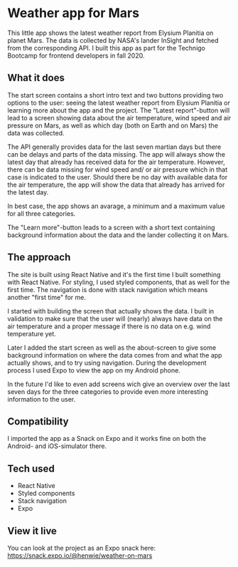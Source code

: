 # Weather app for Mars

This little app shows the latest weather report from Elysium Planitia on planet Mars. The data is collected by NASA's lander InSight and fetched from the corresponding API. I built this app as part for the Technigo Bootcamp for frontend developers in fall 2020. 

## What it does

The start screen contains a short intro text and two buttons providing two options to the user: seeing the latest weather report from Elysium Planitia or learning more about the app and the project. The "Latest report"-button will lead to a screen showing data about the air temperature, wind speed and air pressure on Mars, as well as which day (both on Earth and on Mars) the data was collected. 

The API generally provides data for the last seven martian days but there can be delays and parts of the data missing. The app will always show the latest day that already has received data for the air temperature. However, there can be data missing for wind speed and/ or air pressure which in that case is indicated to the user. Should there be no day with available data for the air temperature, the app will show the data that already has arrived for the latest day. 

In best case, the app shows an avarage, a minimum and a maximum value for all three categories. 

The "Learn more"-button leads to a screen with a short text containing background information about the data and the lander collecting it on Mars. 

## The approach

The site is built using React Native and it's the first time I built something with React Native. For styling, I used styled components, that as well for the first time. The navigation is done with stack navigation which means another "first time" for me.

I started with building the screen that actually shows the data. I built in validation to make sure that the user will (nearly) always have data on the air temperature and a proper message if there is no data on e.g. wind temperature yet. 

Later I added the start screen as well as the about-screen to give some background information on where the data comes from and what the app actually shows, and to try using navigation. During the development process I used Expo to view the app on my Android phone.

In the future I'd like to even add screens wich give an overview over the last seven days for the three categories to provide even more interesting information to the user. 

## Compatibility

I imported the app as a Snack on Expo and it works fine on both the Android- and iOS-simulator there.

## Tech used

- React Native
- Styled components
- Stack navigation
- Expo

## View it live

You can look at the project as an Expo snack here: https://snack.expo.io/@henwie/weather-on-mars 

